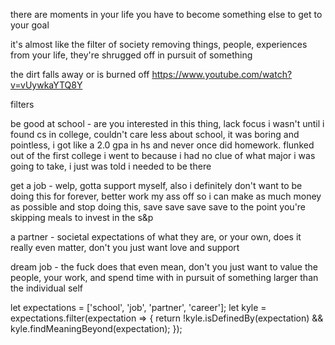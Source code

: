 there are moments in your life you have to become something else to get to your goal

it's almost like the filter of society removing things, people, experiences from your life, they're shrugged off in pursuit of something

the dirt falls away or is burned off https://www.youtube.com/watch?v=vUywkaYTQ8Y

filters

be good at school -
are you interested in this thing, lack focus
i wasn't until i found cs in college, couldn't care less about school, it was boring and pointless, i got like a 2.0 gpa in hs and never once did homework. flunked out of the first college i went to because i had no clue of what major i was going to take, i just was told i needed to be there

get a job -
welp, gotta support myself, also i definitely don't want to be doing this for forever, better work my ass off so i can make as much money as possible and stop doing this, save save save save to the point you're skipping meals to invest in the s&p

a partner -
societal expectations of what they are, or your own, does it really even matter, don't you just want love and support

dream job -
the fuck does that even mean, don't you just want to value the people, your work, and spend time with in pursuit of something larger than the individual self


let expectations = ['school', 'job', 'partner', 'career'];
let kyle = expectations.filter(expectation => {
  return !kyle.isDefinedBy(expectation) && kyle.findMeaningBeyond(expectation);
});